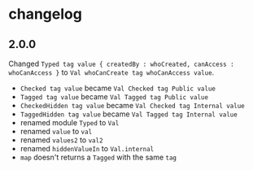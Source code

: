 # changelog

## 2.0.0

Changed `Typed tag value { createdBy : whoCreated, canAccess : whoCanAccess }` to `Val whoCanCreate tag whoCanAccess value`.

- `Checked tag value` became `Val Checked tag Public value`
- `Tagged tag value` became `Val Tagged tag Public value`
- `CheckedHidden tag value` became `Val Checked tag Internal value`
- `TaggedHidden tag value` became `Val Tagged tag Internal value`
- renamed module `Typed` to `Val`
- renamed `value` to `val`
- renamed `values2` to `val2`
- renamed `hiddenValueIn` to `Val.internal`
- `map` doesn't returns a `Tagged` with the same `tag`
